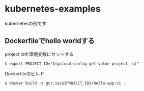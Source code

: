 # kubernetes-examples
kubernetesの例です

## Dockerfileでhello worldする

project idを環境変数にセットする

```console
$ export PROJECT_ID="$(gcloud config get-value project -q)"
```

Dockerfileのビルド
```console
$ docker build -t gcr.io/${PROJECT_ID}/hello-app:v1 .
```
